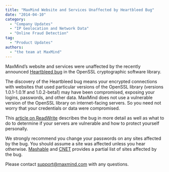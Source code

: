 ```yaml
---
title: "MaxMind Website and Services Unaffected by Heartbleed Bug"
date: "2014-04-10"
category:
  - "Company Updates"
  - "IP Geolocation and Network Data"
  - "Online Fraud Detection"
tag:
  - "Product Updates"
authors:
  - "the team at MaxMind"
---
```


MaxMind’s website and services were unaffected by the recently announced
[Heartbleed bug](https://www.heartbleed.com) in the OpenSSL cryptographic
software library.

The discovery of the Heartbleed bug means your encrypted connections with
websites that used particular versions of the OpenSSL library (versions
1.0.1-1.0.1f and 1.0.2-beta1) may have been compromised, exposing your logins,
passwords, and other data. MaxMind does not use a vulnerable version of the
OpenSSL library on internet-facing servers. So you need not worry that your
credentials or data were compromised.

This
[article on ReadWrite](https://readwrite.com/2014/04/08/heartbleed-openssl-bug-cryptography-web-security)
describes the bug in more detail as well as what to do to determine if your
servers are vulnerable and how to protect yourself personally.

We strongly recommend you change your passwords on any sites affected by the
bug. You should assume a site was affected unless you hear otherwise.
[Mashable](https://mashable.com/2014/04/09/heartbleed-bug-websites-affected/)
and
[CNET](https://www.cnet.com/how-to/which-sites-have-patched-the-heartbleed-bug/)
provides a partial list of sites affected by the bug.

Please contact <support@maxmind.com> with any questions.
